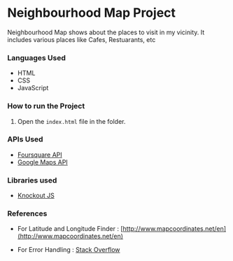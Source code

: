 # Neighbourhood Map Project

Neighbourhood Map shows about the places to visit in my vicinity. It includes various places like Cafes, Restuarants, etc


### Languages Used

* HTML
* CSS
* JavaScript

### How to run the Project

1. Open the `index.html` file in the folder.

### APIs Used

* [Foursquare API](https://foursquare.com/developers/register)
* [Google Maps API](https://developers.google.com/maps/)

### Libraries used

* [Knockout JS](http://knockoutjs.com/downloads/index.html)

### References

* For Latitude and Longitude Finder : [http://www.mapcoordinates.net/en](http://www.mapcoordinates.net/en)

* For Error Handling : [Stack Overflow](https://stackoverflow.com/)
